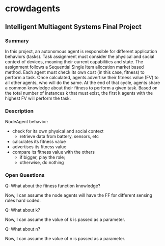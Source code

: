 crowdagents
======

## Intelligent Multiagent Systems Final Project


### Summary

In this project, an autonomous agent is responsible for different application behaviors (tasks). Task assignment must consider the physical and social context of devices, meaning their current capabilities and state. The assignment follows a Sequential Single Item allocation market based method. Each agent must check its own cost (in this case, fitness) to perform a task. Once calculated, agents advertise their fitness value (FV) to all other agents, who will do the same. At the end of that cycle, agents share a common knowledge about their fitness to perform a given task. Based on the total number of instances k that must exist, the first k agents with the highest FV will perform the task.
  
### Description

NodeAgent behavior:

* check for its own physical and social context
  * retrieve data from battery, sensors, etc
* calculates its fitness value 
* advertises its fitness value
* compare its fitness value with the others
  * if bigger, play the role; 
  * otherwise, do nothing

### Open Questions

Q: What about the fitness function knowledge?

Now, I can assume the node agents will have the FF for different sensing roles hard coded. 

Q: What about k?

Now, I can assume the value of k is passed as a parameter.

Q: What about n?

Now, I can assume the value of n is passed as a parameter.

